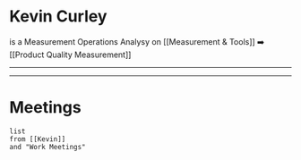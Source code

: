 # Kevin Curley
is a Measurement Operations Analysy
on [[Measurement & Tools]] ➡️  [[Product Quality Measurement]] 

---


---
# Meetings
```dataview
list
from [[Kevin]]
and "Work Meetings"
```